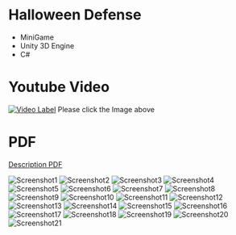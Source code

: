 # Halloween Defense
 - MiniGame
 - Unity 3D Engine
 - C#
# Youtube Video
[![Video Label](https://github.com/johngamecoder/HalloweenDefense/blob/master/HalloweenDefense.PNG)](https://youtu.be/Z79Y9v1v43w)
Please click the Image above

# PDF
[Description PDF](https://github.com/johngamecoder/HalloweenDefense/blob/master/HalloweenDefense.pdf)

![Screenshot1](https://github.com/johngamecoder/HalloweenDefense/blob/master/HalloweenDefense_png/%ED%95%9C%EC%B0%AC%EC%9D%91_HalloweenDefense-01.png)
![Screenshot2](https://github.com/johngamecoder/HalloweenDefense/blob/master/HalloweenDefense_png/%ED%95%9C%EC%B0%AC%EC%9D%91_HalloweenDefense-02.png)
![Screenshot3](https://github.com/johngamecoder/HalloweenDefense/blob/master/HalloweenDefense_png/%ED%95%9C%EC%B0%AC%EC%9D%91_HalloweenDefense-03.png)
![Screenshot4](https://github.com/johngamecoder/HalloweenDefense/blob/master/HalloweenDefense_png/%ED%95%9C%EC%B0%AC%EC%9D%91_HalloweenDefense-04.png)
![Screenshot5](https://github.com/johngamecoder/HalloweenDefense/blob/master/HalloweenDefense_png/%ED%95%9C%EC%B0%AC%EC%9D%91_HalloweenDefense-05.png)
![Screenshot6](https://github.com/johngamecoder/HalloweenDefense/blob/master/HalloweenDefense_png/%ED%95%9C%EC%B0%AC%EC%9D%91_HalloweenDefense-06.png)
![Screenshot7](https://github.com/johngamecoder/HalloweenDefense/blob/master/HalloweenDefense_png/%ED%95%9C%EC%B0%AC%EC%9D%91_HalloweenDefense-07.png)
![Screenshot8](https://github.com/johngamecoder/HalloweenDefense/blob/master/HalloweenDefense_png/%ED%95%9C%EC%B0%AC%EC%9D%91_HalloweenDefense-08.png)
![Screenshot9](https://github.com/johngamecoder/HalloweenDefense/blob/master/HalloweenDefense_png/%ED%95%9C%EC%B0%AC%EC%9D%91_HalloweenDefense-09.png)
![Screenshot10](https://github.com/johngamecoder/HalloweenDefense/blob/master/HalloweenDefense_png/%ED%95%9C%EC%B0%AC%EC%9D%91_HalloweenDefense-10.png)
![Screenshot11](https://github.com/johngamecoder/HalloweenDefense/blob/master/HalloweenDefense_png/%ED%95%9C%EC%B0%AC%EC%9D%91_HalloweenDefense-11.png)
![Screenshot12](https://github.com/johngamecoder/HalloweenDefense/blob/master/HalloweenDefense_png/%ED%95%9C%EC%B0%AC%EC%9D%91_HalloweenDefense-12.png)
![Screenshot13](https://github.com/johngamecoder/HalloweenDefense/blob/master/HalloweenDefense_png/%ED%95%9C%EC%B0%AC%EC%9D%91_HalloweenDefense-13.png)
![Screenshot14](https://github.com/johngamecoder/HalloweenDefense/blob/master/HalloweenDefense_png/%ED%95%9C%EC%B0%AC%EC%9D%91_HalloweenDefense-14.png)
![Screenshot15](https://github.com/johngamecoder/HalloweenDefense/blob/master/HalloweenDefense_png/%ED%95%9C%EC%B0%AC%EC%9D%91_HalloweenDefense-15.png)
![Screenshot16](https://github.com/johngamecoder/HalloweenDefense/blob/master/HalloweenDefense_png/%ED%95%9C%EC%B0%AC%EC%9D%91_HalloweenDefense-16.png)
![Screenshot17](https://github.com/johngamecoder/HalloweenDefense/blob/master/HalloweenDefense_png/%ED%95%9C%EC%B0%AC%EC%9D%91_HalloweenDefense-17.png)
![Screenshot18](https://github.com/johngamecoder/HalloweenDefense/blob/master/HalloweenDefense_png/%ED%95%9C%EC%B0%AC%EC%9D%91_HalloweenDefense-18.png)
![Screenshot19](https://github.com/johngamecoder/HalloweenDefense/blob/master/HalloweenDefense_png/%ED%95%9C%EC%B0%AC%EC%9D%91_HalloweenDefense-19.png)
![Screenshot20](https://github.com/johngamecoder/HalloweenDefense/blob/master/HalloweenDefense_png/%ED%95%9C%EC%B0%AC%EC%9D%91_HalloweenDefense-20.png)
![Screenshot21](https://github.com/johngamecoder/HalloweenDefense/blob/master/HalloweenDefense_png/%ED%95%9C%EC%B0%AC%EC%9D%91_HalloweenDefense-21.png)

